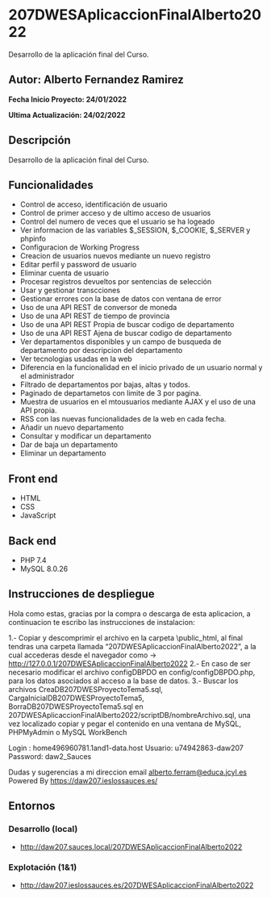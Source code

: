 # 207DWESAplicaccionFinalAlberto2022
Desarrollo de la aplicación final del Curso.

## Autor: Alberto Fernandez Ramirez

**Fecha Inicio Proyecto: 24/01/2022**

**Ultima Actualización: 24/02/2022**

## Descripción 
Desarrollo de la aplicación final del Curso.

## Funcionalidades
- Control de acceso, identificación de usuario 
- Control de primer acceso y de ultimo acceso de usuarios
- Control del numero de veces que el usuario se ha logeado
- Ver informacion de las variables $_SESSION, $_COOKIE, $_SERVER y phpinfo
- Configuracion de Working Progress
- Creacion de usuarios nuevos mediante un nuevo registro
- Editar perfil y password de usuario
- Eliminar cuenta de usuario
- Procesar registros devueltos por sentencias de selección
- Usar y gestionar transcciones
- Gestionar errores con la base de datos con ventana de error
- Uso de una API REST de conversor de moneda
- Uso de una API REST de tiempo de provincia
- Uso de una API REST Propia de buscar codigo de departamento
- Uso de una API REST Ajena de buscar codigo de departamento
- Ver departamentos disponibles y un campo de busqueda de departamento por descripcion del departamento
- Ver tecnologias usadas en la web
- Diferencia en la funcionalidad en el inicio privado de un usuario normal y el administrador
- Filtrado de departamentos por bajas, altas y todos.
- Paginado de departametos con limite de 3 por pagina.
- Muestra de usuarios en el mtousuarios mediante AJAX y el uso de una API propia.
- RSS con las nuevas funcionalidades de la web en cada fecha.
- Añadir un nuevo departamento
- Consultar y modificar un departamento
- Dar de baja un departamento
- Eliminar un departamento

## Front end
- HTML
- CSS
- JavaScript

## Back end
- PHP 7.4
- MySQL 8.0.26

## Instrucciones de despliegue
Hola como estas, gracias por la compra o descarga de esta aplicacion, a continuacion te escribo las instrucciones de instalacion:

1.- Copiar y descomprimir el archivo en la carpeta \public_html, al final tendras una carpeta llamada “207DWESAplicaccionFinalAlberto2022”, a la cual accederas desde el navegador como -> http://127.0.0.1/207DWESAplicaccionFinalAlberto2022
2.- En caso de ser necesario modificar el archivo configDBPDO en config/configDBPDO.php, para los datos asociados al acceso a la base de datos.
3.- Buscar los archivos CreaDB207DWESProyectoTema5.sql, CargaInicialDB207DWESProyectoTema5, BorraDB207DWESProyectoTema5.sql en 207DWESAplicaccionFinalAlberto2022/scriptDB/nombreArchivo.sql, una vez localizado copiar y pegar el contenido en una ventana de MySQL, PHPMyAdmin o MySQL WorkBench

Login :  home496960781.1and1-data.host
Usuario: u74942863-daw207
Password: daw2_Sauces

Dudas y sugerencias a mi direccion email alberto.ferram@educa.jcyl.es
Powered By https://daw207.ieslossauces.es/

## Entornos
### Desarrollo (local)
- http://daw207.sauces.local/207DWESAplicaccionFinalAlberto2022
### Explotación (1&1)
- http://daw207.ieslossauces.es/207DWESAplicaccionFinalAlberto2022